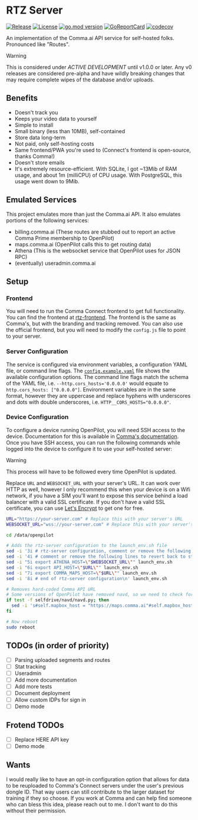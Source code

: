 # RTZ Server

[![Release](https://github.com/USA-RedDragon/rtz-server/actions/workflows/release.yaml/badge.svg)](https://github.com/USA-RedDragon/rtz-server/actions/workflows/release.yaml) [![License](https://badgen.net/github/license/USA-RedDragon/rtz-server)](https://github.com/USA-RedDragon/rtz-server/blob/master/LICENSE) [![go.mod version](https://img.shields.io/github/go-mod/go-version/USA-RedDragon/rtz-server.svg)](https://github.com/USA-RedDragon/rtz-server) [![GoReportCard](https://goreportcard.com/badge/github.com/USA-RedDragon/rtz-server)](https://goreportcard.com/report/github.com/USA-RedDragon/rtz-server) [![codecov](https://codecov.io/gh/USA-RedDragon/rtz-server/graph/badge.svg?token=6ASKMAKOZE)](https://codecov.io/gh/USA-RedDragon/rtz-server)

An implementation of the Comma.ai API service for self-hosted folks. Pronounced like "Routes".

> [!WARNING]
> This is considered under _ACTIVE DEVELOPMENT_ until v1.0.0 or later.
> Any v0 releases are considered pre-alpha and have wildly breaking changes that may require complete wipes of the database and/or uploads.

## Benefits

- Doesn't track you
- Keeps your video data to yourself
- Simple to install
- Small binary (less than 10MB), self-contained
- Store data long-term
- Not paid, only self-hosting costs
- Same frontend/PWA you're used to (Connect's frontend is open-source, thanks Comma!)
- Doesn't store emails
- It's extremely resource-efficient. With SQLite, I got ~13Mib of RAM usage, and about 1m (milliCPU) of CPU usage. With PostgreSQL, this usage went down to 9Mib.

## Emulated Services

This project emulates more than just the Comma.ai API. It also emulates portions of the following services:

- billing.comma.ai (These routes are stubbed out to report an active Comma Prime membership to OpenPilot)
- maps.comma.ai (OpenPilot calls this to get routing data)
- Athena (This is the websocket service that OpenPilot uses for JSON RPC)
- (eventually) useradmin.comma.ai

## Setup

### Frontend

You will need to run the Comma Connect frontend to get full functionality. You can find the frontend at [rtz-frontend](https://github.com/USA-RedDragon/rtz-frontend). The frontend is the same as Comma's, but with the branding and tracking removed. You can also use the official frontend, but you will need to modify the `config.js` file to point to your server.

### Server Configuration

The service is configured via environment variables, a configuration YAML file, or command line flags. The [`config.example.yaml`](config.example.yaml) file shows the available configuration options. The command line flags match the schema of the YAML file, i.e. `--http.cors_hosts='0.0.0.0'` would equate to `http.cors_hosts: ["0.0.0.0"]`. Environment variables are in the same format, however they are uppercase and replace hyphens with underscores and dots with double underscores, i.e. `HTTP__CORS_HOSTS="0.0.0.0"`.

### Device Configuration

To configure a device running OpenPilot, you will need SSH access to the device. Documentation for this is available in [Comma's documentation](https://docs.comma.ai/how-to/connect-to-comma/#ssh). Once you have SSH access, you can run the following commands while logged into the device to configure it to use your self-hosted server:

> [!WARNING]
> This process will have to be followed every time OpenPilot is updated.

Replace `URL` and `WEBSOCKET_URL` with your server's URL. It can work over HTTP as well, however I only recommend this when your device is on a Wifi network, if you have a SIM you'll want to expose this service behind a load balancer with a valid SSL certificate. If you don't have a valid SSL certificate, you can use [Let's Encrypt](https://letsencrypt.org/) to get one for free.

```sh
URL="https://your-server.com" # Replace this with your server's URL
WEBSOCKET_URL="wss://your-server.com" # Replace this with your server's URL

cd /data/openpilot

# Adds the rtz-server configuration to the launch_env.sh file
sed -i '3i # rtz-server configuration, comment or remove the following lines to revert back to stock' launch_env.sh
sed -i '4i # comment or remove the following lines to revert back to stock' launch_env.sh
sed -i "5i export ATHENA_HOST=\"$WEBSOCKET_URL\"" launch_env.sh
sed -i "6i export API_HOST=\"$URL\"" launch_env.sh
sed -i "7i export COMMA_MAPS_HOST=\"$URL\"" launch_env.sh
sed -i '8i # end of rtz-server configuration\n' launch_env.sh

# Removes hard-coded Comma API URL
# Some versions of OpenPilot have removed navd, so we need to check for its existence
if test -f selfdrive/navd/navd.py; then
  sed -i 's#self.mapbox_host = "https://maps.comma.ai"#self.mapbox_host = os.getenv("COMMA_MAPS_HOST", "https://maps.comma.ai")#' selfdrive/navd/navd.py
fi

# Now reboot
sudo reboot
```

## TODOs (in order of priority)

- [ ] Parsing uploaded segments and routes
- [ ] Stat tracking
- [ ] Useradmin
- [ ] Add more documentation
- [ ] Add more tests
- [ ] Document deployment
- [ ] Allow custom IDPs for sign in
- [ ] Demo mode

## Frotend TODOs

- [ ] Replace HERE API key
- [ ] Demo mode

## Wants

I would really like to have an opt-in configuration option that allows for data to be reuploaded to Comma's Connect servers under the user's previous dongle ID. That way users can still contribute to the larger dataset for training if they so choose. If you work at Comma and can help find someone who can bless this idea, please reach out to me. I don't want to do this without their permission.
